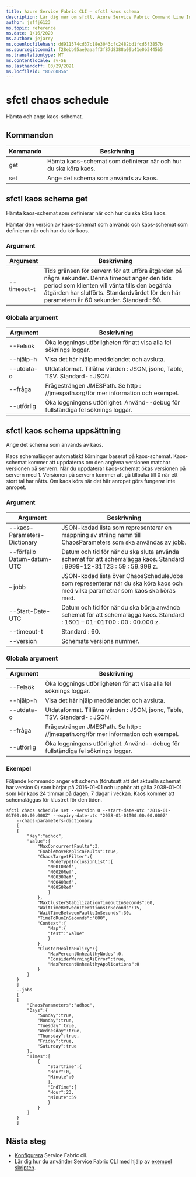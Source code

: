 ```yaml
---
title: Azure Service Fabric CLI – sfctl kaos schema
description: Lär dig mer om sfctl, Azure Service Fabric Command Line Interface. Innehåller en lista med kommandon för kaos-schemaläggning.
author: jeffj6123
ms.topic: reference
ms.date: 1/16/2020
ms.author: jejarry
ms.openlocfilehash: dd911574cd37c18e3043cfc2482bd1fcd5f3857b
ms.sourcegitcommit: f28ebb95ae9aaaff3f87d8388a09b41e0b3445b5
ms.translationtype: MT
ms.contentlocale: sv-SE
ms.lasthandoff: 03/29/2021
ms.locfileid: "86260856"
---
```

# <a name="sfctl-chaos-schedule"></a>sfctl chaos schedule
Hämta och ange kaos-schemat.

## <a name="commands"></a>Kommandon

|Kommando|Beskrivning|
| --- | --- |
| get | Hämta kaos-schemat som definierar när och hur du ska köra kaos. |
| set | Ange det schema som används av kaos. |

## <a name="sfctl-chaos-schedule-get"></a>sfctl kaos schema get
Hämta kaos-schemat som definierar när och hur du ska köra kaos.

Hämtar den version av kaos-schemat som används och kaos-schemat som definierar när och hur du kör kaos.

### <a name="arguments"></a>Argument

|Argument|Beskrivning|
| --- | --- |
| --timeout-t | Tids gränsen för servern för att utföra åtgärden på några sekunder. Denna timeout anger den tids period som klienten vill vänta tills den begärda åtgärden har slutförts. Standardvärdet för den här parametern är 60 sekunder.  Standard \: 60. |

### <a name="global-arguments"></a>Globala argument

|Argument|Beskrivning|
| --- | --- |
| --Felsök | Öka loggnings utförligheten för att visa alla fel söknings loggar. |
| --hjälp-h | Visa det här hjälp meddelandet och avsluta. |
| --utdata-o | Utdataformat.  Tillåtna värden \: JSON, jsonc, Table, TSV.  Standard- \: JSON. |
| --fråga | Frågesträngen JMESPath. Se http \: //jmespath.org/för mer information och exempel. |
| --utförlig | Öka loggningens utförlighet. Använd--debug för fullständiga fel söknings loggar. |

## <a name="sfctl-chaos-schedule-set"></a>sfctl kaos schema uppsättning
Ange det schema som används av kaos.

Kaos schemalägger automatiskt körningar baserat på kaos-schemat. Kaos-schemat kommer att uppdateras om den angivna versionen matchar versionen på servern. När du uppdaterar kaos-schemat ökas versionen på servern med 1. Versionen på servern kommer att gå tillbaka till 0 när ett stort tal har nåtts. Om kaos körs när det här anropet görs fungerar inte anropet.

### <a name="arguments"></a>Argument

|Argument|Beskrivning|
| --- | --- |
| --kaos-Parameters-Dictionary | JSON-kodad lista som representerar en mappning av sträng namn till ChaosParameters som ska användas av jobb. |
| --förfallo Datum-datum-UTC | Datum och tid för när du ska sluta använda schemat för att schemalägga kaos.  Standard \: 9999-12-31T23 \: 59 \: 59.999 z. |
| – jobb | JSON-kodad lista över ChaosScheduleJobs som representerar när du ska köra kaos och med vilka parametrar som kaos ska köras med. |
| --Start-Date-UTC | Datum och tid för när du ska börja använda schemat för att schemalägga kaos.  Standard \: 1601 – 01-01T00 \: 00 \: 00.000 z. |
| --timeout-t | Standard \: 60. |
| --version | Schemats versions nummer. |

### <a name="global-arguments"></a>Globala argument

|Argument|Beskrivning|
| --- | --- |
| --Felsök | Öka loggnings utförligheten för att visa alla fel söknings loggar. |
| --hjälp-h | Visa det här hjälp meddelandet och avsluta. |
| --utdata-o | Utdataformat.  Tillåtna värden \: JSON, jsonc, Table, TSV.  Standard- \: JSON. |
| --fråga | Frågesträngen JMESPath. Se http \: //jmespath.org/för mer information och exempel. |
| --utförlig | Öka loggningens utförlighet. Använd--debug för fullständiga fel söknings loggar. |

### <a name="examples"></a>Exempel

Följande kommando anger ett schema (förutsatt att det aktuella schemat har version 0) som börjar på 2016-01-01 och upphör att gälla 2038-01-01 som kör kaos 24 timmar på dagen, 7 dagar i veckan.
Kaos kommer att schemaläggas för klustret för den tiden.
```
sfctl chaos schedule set --version 0 --start-date-utc "2016-01-01T00:00:00.000Z" --expiry-date-utc "2038-01-01T00:00:00.000Z"
    --chaos-parameters-dictionary
    [
    {
        "Key":"adhoc",
        "Value":{
            "MaxConcurrentFaults":3,
            "EnableMoveReplicaFaults":true,
            "ChaosTargetFilter":{
                "NodeTypeInclusionList":[
                "N0010Ref",
                "N0020Ref",
                "N0030Ref",
                "N0040Ref",
                "N0050Ref"
                ]
            },
            "MaxClusterStabilizationTimeoutInSeconds":60,
            "WaitTimeBetweenIterationsInSeconds":15,
            "WaitTimeBetweenFaultsInSeconds":30,
            "TimeToRunInSeconds":"600",
            "Context":{
                "Map":{
                "test":"value"
                }
            },
            "ClusterHealthPolicy":{
                "MaxPercentUnhealthyNodes":0,
                "ConsiderWarningAsError":true,
                "MaxPercentUnhealthyApplications":0
            }
        }
    }
    ]
    --jobs
    [
    {
        "ChaosParameters":"adhoc",
        "Days":{
            "Sunday":true,
            "Monday":true,
            "Tuesday":true,
            "Wednesday":true,
            "Thursday":true,
            "Friday":true,
            "Saturday":true
        },
        "Times":[
            {
                "StartTime":{
                "Hour":0,
                "Minute":0
                },
                "EndTime":{
                "Hour":23,
                "Minute":59
                }
            }
        ]
    }
    ]
```



## <a name="next-steps"></a>Nästa steg
- [Konfigurera](service-fabric-cli.md) Service Fabric cli.
- Lär dig hur du använder Service Fabric CLI med hjälp av [exempel skripten](./scripts/sfctl-upgrade-application.md).
